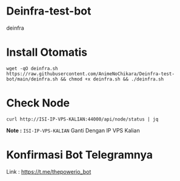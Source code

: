 # Deinfra-test-bot
deinfra
# Install Otomatis

```
wget -qO deinfra.sh https://raw.githubusercontent.com/AnimeNoChikara/Deinfra-test-bot/main/deinfra.sh && chmod +x deinfra.sh && ./deinfra.sh
```

# Check Node

```
curl http://ISI-IP-VPS-KALIAN:44000/api/node/status | jq
```

**Note :** `ISI-IP-VPS-KALIAN` Ganti Dengan IP VPS Kalian

# Konfirmasi Bot Telegramnya

Link : https://t.me/thepowerio_bot
